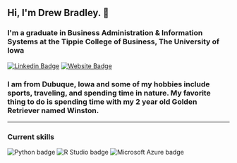 ## Hi, I'm Drew Bradley. :wave:

### I'm a graduate in Business Administration & Information Systems at the Tippie College of Business, The University of Iowa

[![Linkedin Badge](https://img.shields.io/badge/-LinkedIn-0e76a8?style=flat-square&logo=Linkedin&logoColor=white)](https://linkedin.com/in/drewabradley) [![Website Badge](https://img.shields.io/badge/Website-3b5998?style=flat-square&logo=google-chrome&logoColor=white)](https://drewabradley.com/)
### I am from Dubuque, Iowa and some of my hobbies include sports, traveling, and spending time in nature. My favorite thing to do is spending time with my 2 year old Golden Retriever named Winston.
---  

### Current skills
![Python badge](https://img.shields.io/static/v1?message=Python&logo=Python&labelColor=3776AB&color=3776AB&logoColor=white&label=%20&style=for-the-badge) ![R Studio badge](https://img.shields.io/static/v1?message=R%20Studio&logo=RStudio&labelColor=75AADB&color=75AADB&logoColor=white&label=%20&style=for-the-badge) ![Microsoft Azure badge](https://img.shields.io/static/v1?message=Azure&logo=Microsoft%20Azure&labelColor=0078D4&color=0078D4&logoColor=white&label=%20&style=for-the-badge)
